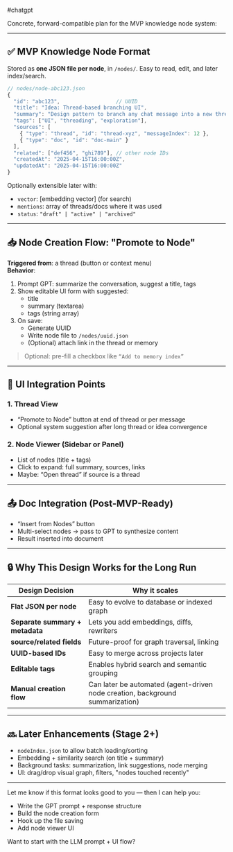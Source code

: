#chatgpt 

Concrete, forward-compatible plan for the MVP knowledge node system:

---

## ✅ **MVP Knowledge Node Format**

Stored as **one JSON file per node**, in `/nodes/`. Easy to read, edit, and later index/search.

```ts
// nodes/node-abc123.json
{
  "id": "abc123",                  // UUID
  "title": "Idea: Thread-based branching UI",
  "summary": "Design pattern to branch any chat message into a new thread with shared memory context. Improves nonlinear thinking, exploration, and thread organization.",
  "tags": ["UI", "threading", "exploration"],
  "sources": [
    { "type": "thread", "id": "thread-xyz", "messageIndex": 12 },
    { "type": "doc", "id": "doc-main" }
  ],
  "related": ["def456", "ghi789"], // other node IDs
  "createdAt": "2025-04-15T16:00:00Z",
  "updatedAt": "2025-04-15T16:00:00Z"
}
```

Optionally extensible later with:
- `vector`: [embedding vector] (for search)
- `mentions`: array of threads/docs where it was used
- `status`: `"draft" | "active" | "archived"`

---

## 📥 **Node Creation Flow: "Promote to Node"**

**Triggered from**: a thread (button or context menu)  
**Behavior**:
1. Prompt GPT: summarize the conversation, suggest a title, tags
2. Show editable UI form with suggested:
   - title
   - summary (textarea)
   - tags (string array)
3. On save:
   - Generate UUID
   - Write node file to `/nodes/uuid.json`
   - (Optional) attach link in the thread or memory

> Optional: pre-fill a checkbox like `“Add to memory index”`

---

## 📄 **UI Integration Points**

### 1. **Thread View**
- “Promote to Node” button at end of thread or per message
- Optional system suggestion after long thread or idea convergence

### 2. **Node Viewer (Sidebar or Panel)**
- List of nodes (title + tags)
- Click to expand: full summary, sources, links
- Maybe: “Open thread” if source is a thread

---

## 📤 **Doc Integration (Post-MVP-Ready)**
- “Insert from Nodes” button
- Multi-select nodes → pass to GPT to synthesize content
- Result inserted into document

---

## 🔒 Why This Design Works for the Long Run

| Design Decision                 | Why it scales                                                                 |
| ------------------------------- | ----------------------------------------------------------------------------- |
| **Flat JSON per node**          | Easy to evolve to database or indexed graph                                   |
| **Separate summary + metadata** | Lets you add embeddings, diffs, rewriters                                     |
| **source/related fields**       | Future-proof for graph traversal, linking                                     |
| **UUID-based IDs**              | Easy to merge across projects later                                           |
| **Editable tags**               | Enables hybrid search and semantic grouping                                   |
| **Manual creation flow**        | Can later be automated (agent-driven node creation, background summarization) |

---

## 🔜 Later Enhancements (Stage 2+)

- `nodeIndex.json` to allow batch loading/sorting
- Embedding + similarity search (on title + summary)
- Background tasks: summarization, link suggestions, node merging
- UI: drag/drop visual graph, filters, "nodes touched recently"

---

Let me know if this format looks good to you — then I can help you:

- Write the GPT prompt + response structure
- Build the node creation form
- Hook up the file saving
- Add node viewer UI

Want to start with the LLM prompt + UI flow?